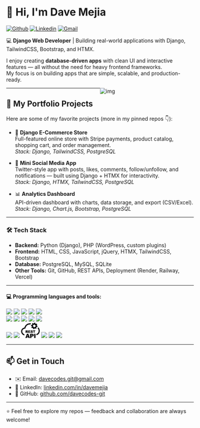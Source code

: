 # 👋 Hi, I'm Dave Mejia

[![Github](https://img.shields.io/badge/-Github-000?style=flat&logo=Github&logoColor=white)](https://github.com/davecodes-git)
[![Linkedin](https://img.shields.io/badge/-LinkedIn-blue?style=flat&logo=Linkedin&logoColor=white)](https://linkedin.com/in/davemejia)
[![Gmail](https://img.shields.io/badge/-Gmail-c14438?style=flat&logo=Gmail&logoColor=white)](mailto:davecodes.git@gmail.com)

💻 **Django Web Developer** | Building real-world applications with Django, TailwindCSS, Bootstrap, and HTMX.  

I enjoy creating **database-driven apps** with clean UI and interactive features — all without the need for heavy frontend frameworks.  
My focus is on building apps that are simple, scalable, and production-ready.  

<img align="right" alt="img" src="https://github.com/davecodes-git/mylottiefiles/blob/main/web-coding.gif" width="50%" height="auto" />

---

## 🚀 My Portfolio Projects
Here are some of my favorite projects (more in my pinned repos 👇):

- 🛒 **Django E-Commerce Store**  
  Full-featured online store with Stripe payments, product catalog, shopping cart, and order management.  
  *Stack: Django, TailwindCSS, PostgreSQL*

- 📢 **Mini Social Media App**  
  Twitter-style app with posts, likes, comments, follow/unfollow, and notifications — built using Django + HTMX for interactivity.  
  *Stack: Django, HTMX, TailwindCSS, PostgreSQL*

- 📊 **Analytics Dashboard**  
  API-driven dashboard with charts, data storage, and export (CSV/Excel).  
  *Stack: Django, Chart.js, Bootstrap, PostgreSQL*

---

### 🛠️ Tech Stack

- **Backend:** Python (Django), PHP (WordPress, custom plugins)
- **Frontend:** HTML, CSS, JavaScript, jQuery, HTMX, TailwindCSS, Bootstrap
- **Database:** PostgreSQL, MySQL, SQLite
- **Other Tools:** Git, GitHub, REST APIs, Deployment (Render, Railway, Vercel)

---

#### :computer: Programming languages and tools: 
<p>
<img width="50%" align="right" />
<code><img width="10%" src="https://www.vectorlogo.zone/logos/python/python-ar21.svg"></code>
<code><img width="8%" src="https://www.vectorlogo.zone/logos/php/php-ar21.svg"></code>
<code><img width="10%" src="https://www.vectorlogo.zone/logos/javascript/javascript-ar21.svg"></code>
<code><img width="10%" src="https://www.vectorlogo.zone/logos/jquery/jquery-ar21.svg"></code>
<code><img width="10%" src="https://www.vectorlogo.zone/logos/wordpress/wordpress-ar21.svg"></code>
<br />
<code><img width="10%" src="https://github.com/gilbarbara/logos/blob/main/logos/htmx.svg"></code>
<code><img width="10%" src="https://www.vectorlogo.zone/logos/tailwindcss/tailwindcss-ar21.svg"></code>
<code><img width="10%" src="https://www.vectorlogo.zone/logos/w3_html5/w3_html5-ar21.svg"></code>
<code><img width="10%" src="https://www.vectorlogo.zone/logos/getbootstrap/getbootstrap-ar21.svg"></code>
<code><img width="10%" src="https://www.vectorlogo.zone/logos/netlifyapp_watercss/netlifyapp_watercss-ar21.svg"></code>
<br />
<code><img width="10%" src="https://www.vectorlogo.zone/logos/git-scm/git-scm-ar21.svg"></code>
<code><img width="10%" src="https://www.vectorlogo.zone/logos/github/github-ar21.svg"></code>
<code><img width="10%" src="https://github.com/dqm891/logos/blob/main/rest-api.svg"></code>
<code><img width="10%" src="https://www.vectorlogo.zone/logos/postgresql/postgresql-ar21.svg"></code>
<code><img width="10%" src="https://www.vectorlogo.zone/logos/mysql/mysql-ar21.svg"></code>
<code><img width="10%" src="https://www.vectorlogo.zone/logos/sqlite/sqlite-ar21.svg"></code>
</p>

---

## 📫 Get in Touch
- ✉️ Email: davecodes.git@gmail.com
- 💼 LinkedIn: [linkedin.com/in/davemejia](https://linkedin.com/in/davemejia)  
- 🐙 GitHub: [github.com/davecodes-git](https://github.com/davecodes-git)  

---

⭐️ Feel free to explore my repos — feedback and collaboration are always welcome!
